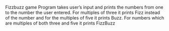 Fizzbuzz game
Program takes user’s input and prints the numbers from one to the number the user entered. For multiples of three it prints Fizz instead of the number and for the multiples of five it prints Buzz. For numbers which are multiples of both three and five it prints FizzBuzz